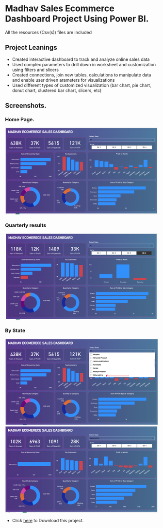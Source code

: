 # Madhav Sales Ecommerce Dashboard Project Using Power BI.
All the resources (Csv(s)) files are included
## Project Leanings

- Created interactive dashboard to track and analyze online sales data
- Used complex parameters to drill down in worksheet and customization using filters and slicers
- Created connections, join new tables, calculations to manipulate data and enable user driven arameters for visualizations
- Used different types of customized visualization (bar chart, pie chart, donut chart, clustered bar chart, slicers, etc)

## Screenshots.
### Home Page.
![alt text](Screenshots/image-1.png)
### Quarterly results
![alt text](Screenshots/image.png)
### By State
![alt text](Screenshots/image-4.png)
![alt text](Screenshots/image-3.png)

- Click [here](https://downgit.evecalm.com/#/home?url=https://github.com/shubhamjoshi32/Projects/tree/main/Data%20Analytics/Power%20BI/Madhav-Ecom) to Download this project.